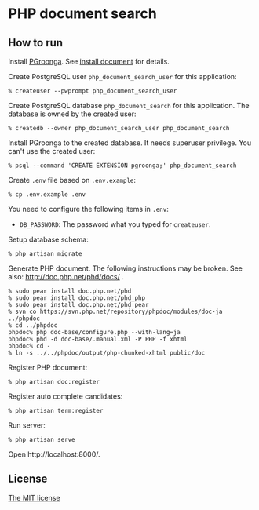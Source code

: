 # PHP document search

## How to run

Install [PGroonga](https://pgroonga.github.io/). See [install document](https://pgroonga.github.io/install/) for details.

Create PostgreSQL user `php_document_search_user` for this application:

```console
% createuser --pwprompt php_document_search_user
```

Create PostgreSQL database `php_document_search` for this application. The database is owned by the created user:

```console
% createdb --owner php_document_search_user php_document_search
```

Install PGroonga to the created database. It needs superuser privilege. You can't use the created user:

```console
% psql --command 'CREATE EXTENSION pgroonga;' php_document_search
```

Create `.env` file based on `.env.example`:

```console
% cp .env.example .env
```

You need to configure the following items in `.env`:

  * `DB_PASSWORD`: The password what you typed for `createuser`.

Setup database schema:

```console
% php artisan migrate
```

Generate PHP document. The following instructions may be broken. See
also: http://doc.php.net/phd/docs/ .

```console
% sudo pear install doc.php.net/phd
% sudo pear install doc.php.net/phd_php
% sudo pear install doc.php.net/phd_pear
% svn co https://svn.php.net/repository/phpdoc/modules/doc-ja ../phpdoc
% cd ../phpdoc
phpdoc% php doc-base/configure.php --with-lang=ja
phpdoc% phd -d doc-base/.manual.xml -P PHP -f xhtml
phpdoc% cd -
% ln -s ../../phpdoc/output/php-chunked-xhtml public/doc
```

Register PHP document:

```console
% php artisan doc:register
```

Register auto complete candidates:

```console
% php artisan term:register
```

Run server:

```console
% php artisan serve
```

Open http://localhost:8000/.

## License

[The MIT license](LICENSE.txt)
